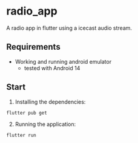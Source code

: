 # radio_app

A radio app in flutter using a icecast audio stream. 

## Requirements 

- Working and running android emulator 
  - tested with Android 14

## Start

1. Installing the dependencies:
````bash
flutter pub get
````

2. Running the application:
```bash
flutter run
```



